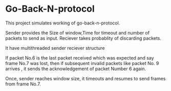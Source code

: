 # Go-Back-N-protocol
This project simulates working of go-back-n-protocol.

Sender provides the Size of window,Time for timeout and number of packets to send as input.
Reciever takes probablity of discarding packets.

It have multithreaded sender reciever structure

If packet No.6 is the last packet received which was expected and say frame No.7 was lost,
then if subsequent invalid packets like packet No. 9 arrives , it sends the acknowledgement 
of packet Number 6 again.

Once, sender reaches window size, it timeouts and resumes to send frames from frame No.7.

